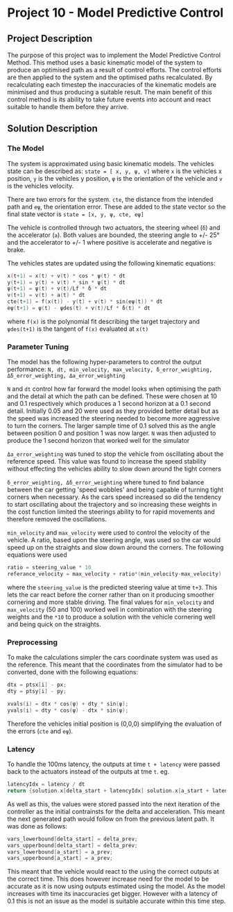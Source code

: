 # Project 10 - Model Predictive Control

## Project Description
The purpose of this project was to implement the Model Predictive Control Method. This method uses a basic kinematic model of the system to produce an optimised path as a result of control efforts. The control efforts are then applied to the system and the optimised paths recalculated. By recalculating each timestep the inaccuracies of the kinematic models are minimised and thus producing a suitable result. The main benefit of this control method is its ability to take future events into account and react suitable to handle them before they arrive.

## Solution Description
### The Model
The system is approximated using basic kinematic models. The vehicles state can be described as: `state = [ x, y, ψ, v]` where `x` is the vehicles x position, `y` is the vehicles y position, `ψ` is the orientation of the vehicle and `v` is the vehicles velocity.

There are two errors for the system. `cte`, the distance from the intended path and `eψ`, the orientation error. These are added to the state vector so the final state vector is `state = [x, y, ψ, cte, eψ]`

The vehicle is controlled through two actuators, the steering wheel (`ẟ`) and the accelerator (`a`). Both values are bounded, the steering angle to +/- 25° and the accelerator to +/- 1 where positive is accelerate and negative is brake.

The vehicles states are updated using the following kinematic equations:
```c++
x(t+1) = x(t) + v(t) * cos * ψ(t) * dt
y(t+1) = y(t) + v(t) * sin * ψ(t) * dt
ψ(t+1) = ψ(t) + v(t)/Lf * ẟ * dt
v(t+1) = v(t) + a(t) * dt
cte(t+1) = f(x(t)) - y(t) + v(t) * sin(eψ(t)) * dt
eψ(t+1) = ψ(t) - ψdes(t) + v(t)/Lf * ẟ(t) * dt
```
where `f(x)` is the polynomial fit describing the target trajectory and `ψdes(t+1)` is the tangent of `f(x)` evaluated at `x(t)`

### Parameter Tuning
The model has the following hyper-parameters to control the output performance:
`N, dt, min_velocity, max_velocity, ẟ_error_weighting, Δẟ_error_weighting, Δa_error_weighting`

`N` and `dt` control how far forward the model looks when optimising the path and the detail at which the path can be defined. These were chosen at 10 and 0.1 respectively which produces a 1 second horizon at a 0.1 second detail. Initially 0.05 and 20 were used as they provided better detail but as the speed was increased the steering needed to become more aggressive to turn the corners. The larger sample time of 0.1 solved this as the angle between position 0 and position 1 was now larger. `N` was then adjusted to produce the 1 second horizon that worked well for the simulator

`Δa_error_weighting` was tuned to stop the vehicle from oscillating about the reference speed. This value was found to increase the speed stability without effecting the vehicles ability to slow down around the tight corners

`ẟ_error_weighting, Δẟ_error_weighting` where tuned to find balance between the car getting 'speed wobbles' and being capable of turning tight corners when necessary. As the cars speed increased so did the tendency to start oscillating about the trajectory and so increasing these weights in the cost function limited the steerings ability to for rapid movements and therefore removed the oscillations.

`min_velocity` and `max_velocity` were used to control the velocity of the vehicle. A ratio, based upon the steering angle, was used so the car would speed up on the straights and slow down around the corners. The following equations were used
```c++
ratio = steering_value * 10
referance_velocity = max_velocity + ratio*(min_velocity-max_velocity)
```
where the `steering_value` is the predicted steering value at time `t+3`. This lets the car react before the corner rather than on it producing smoother cornering and more stable driving. The final values for `min_velocity` and `max_velocity` (50 and 100) worked well in combination with the steering weights and the `*10` to produce a solution with the vehicle cornering well and being quick on the straights.

### Preprocessing
To make the calculations simpler the cars coordinate system was used as the reference. This meant that the coordinates from the simulator had to be converted, done with the following equations:
``` c++
dtx = ptsx[i] - px;
dty = ptsy[i] - py;

xvals(i) = dtx * cos(ψ) + dty * sin(ψ);
yvals(i) = dty * cos(ψ) - dtx * sin(ψ);
```
Therefore the vehicles initial position is (0,0,0) simplifying the evaluation of the errors (`cte` and `eψ`).

### Latency
To handle the 100ms latency, the outputs at time `t + latency` were passed back to the actuators instead of the outputs at tme `t`. eg.
```c++
latencyIdx = latency / dt
return {solution.x[delta_start + latencyIdx] solution.x[a_start + latencyIdx]}
```
As well as this, the values were stored passed into the next iteration of the controller as the initial contrainsts for the delta and acceleration. This meant the next generated path would follow on from the previous latent path. It was done as follows:
```cpp
vars_lowerbound[delta_start] = delta_prev;
vars_upperbound[delta_start] = delta_prev;
vars_lowerbound[a_start] = a_prev;
vars_upperbound[a_start] = a_prev;
```
This meant that the vehicle would react to the using the correct outputs at the correct time. This does however increase need for the model to be accurate as it is now using outputs estimated using the model. As the model increases with time its inaccuracies get bigger. However with a latency of 0.1 this is not an issue as the model is suitable accurate within this time step.

